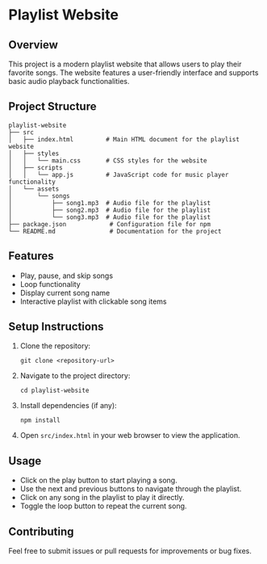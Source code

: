 # Playlist Website

## Overview
This project is a modern playlist website that allows users to play their favorite songs. The website features a user-friendly interface and supports basic audio playback functionalities.

## Project Structure
```
playlist-website
├── src
│   ├── index.html         # Main HTML document for the playlist website
│   ├── styles
│   │   └── main.css       # CSS styles for the website
│   ├── scripts
│   │   └── app.js         # JavaScript code for music player functionality
│   └── assets
│       └── songs
│           ├── song1.mp3  # Audio file for the playlist
│           ├── song2.mp3  # Audio file for the playlist
│           └── song3.mp3  # Audio file for the playlist
├── package.json            # Configuration file for npm
└── README.md               # Documentation for the project
```

## Features
- Play, pause, and skip songs
- Loop functionality
- Display current song name
- Interactive playlist with clickable song items

## Setup Instructions
1. Clone the repository:
   ```
   git clone <repository-url>
   ```
2. Navigate to the project directory:
   ```
   cd playlist-website
   ```
3. Install dependencies (if any):
   ```
   npm install
   ```
4. Open `src/index.html` in your web browser to view the application.

## Usage
- Click on the play button to start playing a song.
- Use the next and previous buttons to navigate through the playlist.
- Click on any song in the playlist to play it directly.
- Toggle the loop button to repeat the current song.

## Contributing
Feel free to submit issues or pull requests for improvements or bug fixes.